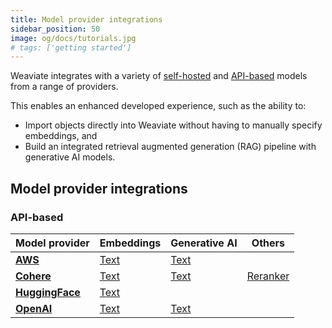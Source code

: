 ```yaml
---
title: Model provider integrations
sidebar_position: 50
image: og/docs/tutorials.jpg
# tags: ['getting started']
---
```


Weaviate integrates with a variety of [self-hosted](#self-hosted) and [API-based](#api-based) models from a range of providers.

This enables an enhanced developed experience, such as the ability to:
- Import objects directly into Weaviate without having to manually specify embeddings, and
- Build an integrated retrieval augmented generation (RAG) pipeline with generative AI models.

## Model provider integrations

### API-based

| Model provider | Embeddings | Generative AI | Others |
| --- | --- | --- | --- |
| **[AWS](./aws/index.md)** | [Text](./aws/embeddings.md) | [Text](./aws/generative.md) |
| **[Cohere](./cohere/index.md)** | [Text](./cohere/embeddings.md) | [Text](./cohere/generative.md) | [Reranker](./cohere/reranker.md) |
| **[HuggingFace](./huggingface/index.md)** | [Text](./openai/embeddings.md) |  |
| **[OpenAI](./openai/index.md)** | [Text](./openai/embeddings.md) | [Text](./openai/generative.md) |


